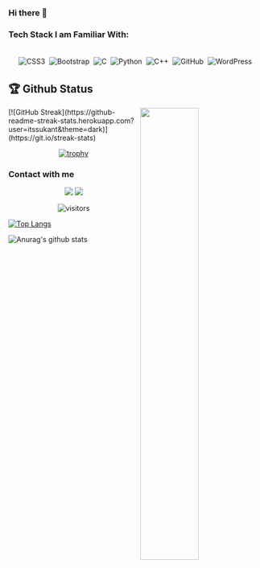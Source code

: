 ### Hi there 👋

### Tech Stack I am Familiar With:

<p align="center">
<br/>
<img alt="CSS3" src="https://img.shields.io/badge/css3%20-%231572B6.svg?&style=for-the-badge&logo=css3&logoColor=white" style="margin:2px;"/>
<img alt="Bootstrap" src="https://img.shields.io/badge/bootstrap%20-%23563D7C.svg?&style=for-the-badge&logo=bootstrap&logoColor=white" style="margin:2px;"/>
<img alt="C" src="https://img.shields.io/badge/c%20-%2300599C.svg?&style=for-the-badge&logo=c&logoColor=white" style="margin:2px;"/>
<img alt="Python" src="https://img.shields.io/badge/python%20-%2314354C.svg?&style=for-the-badge&logo=python&logoColor=white" style="margin:2px;"/>
<img alt="C++" src="https://img.shields.io/badge/c++%20-%2300599C.svg?&style=for-the-badge&logo=c%2B%2B&ogoColor=white" style="margin:2px;"/>
<img alt="GitHub" src="https://img.shields.io/badge/github%20-%23121011.svg?&style=for-the-badge&logo=github&logoColor=white" style="margin:2px;"/>
<img alt="WordPress" src="https://img.shields.io/badge/WordPress%20-%23117AC9.svg?&style=for-the-badge&logo=WordPress&logoColor=white" style="margin:2px;"/>
<br/>
</p>

## 🏆 Github Status

<img  src="https://github-readme-stats.vercel.app/api?username=itssukant&show_icons=true&hide_border=true&theme=dark" width="48%" align="right" >
[![GitHub Streak](https://github-readme-streak-stats.herokuapp.com?user=itssukant&theme=dark)](https://git.io/streak-stats)
<br>

<div align="center">
  
[![trophy](https://github-profile-trophy.vercel.app/?username=itssukant&rank=S,AAA,AA,A&theme=juicyfresh&margin-w=15)](https://github.com/ryo-ma/github-profile-trophy)
</div>

### Contact with me

<div align="center">
  
[<img src="https://img.shields.io/badge/Github-%23000000.svg?&style=for-the-badge&logo=github&logoColor=white">](https://github.com/itssukant)
[<img src="https://img.shields.io/badge/linkedin-%230077B5.svg?&style=for-the-badge&logo=linkedin&logoColor=white">](https://www.linkedin.com/in/sukant-jha-26416b190/)
<br />

![visitors](https://visitor-badge.laobi.icu/badge?page_id=itssukant.itssukant)
</div>

[![Top Langs](https://github-readme-stats.vercel.app/api/top-langs/?username=itssukant)](https://github.com/itssukant/github-readme-stats)

<!--![Anurag's github stats](https://github-readme-stats.vercel.app/api?username=itssukant&show_icons=true)-->
![Anurag's github stats](https://github-readme-stats.vercel.app/api?username=itssukant&show_icons=true&theme=radical)
<!--
**itssukant/itssukant** is a ✨ _special_ ✨ repository because its `README.md` (this file) appears on your GitHub profile.

Here are some ideas to get you started:

- 🔭 I’m currently working on ...
- 🌱 I’m currently learning ...
- 👯 I’m looking to collaborate on ...
- 🤔 I’m looking for help with ...
- 💬 Ask me about ...
- 📫 How to reach me: ...
- 😄 Pronouns: ...
- ⚡ Fun fact: ...
-->
